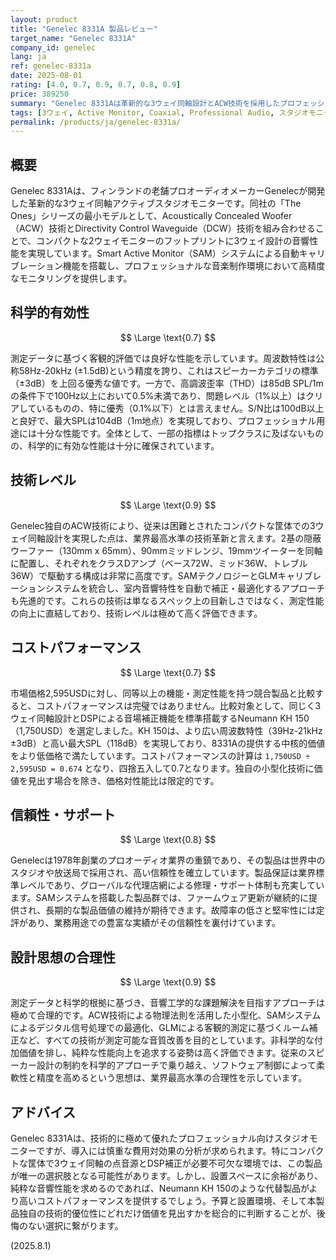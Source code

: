 ```yaml
---
layout: product
title: "Genelec 8331A 製品レビュー"
target_name: "Genelec 8331A"
company_id: genelec
lang: ja
ref: genelec-8331a
date: 2025-08-01
rating: [4.0, 0.7, 0.9, 0.7, 0.8, 0.9]
price: 389250
summary: "Genelec 8331Aは革新的な3ウェイ同軸設計とACW技術を採用したプロフェッショナルスタジオモニターです。優秀な技術レベルと設計思想を持つ一方で、より安価な競合の存在によりコストパフォーマンスは完璧ではありません。"
tags: [3ウェイ, Active Monitor, Coaxial, Professional Audio, スタジオモニター]
permalink: /products/ja/genelec-8331a/
---
```

## 概要

Genelec 8331Aは、フィンランドの老舗プロオーディオメーカーGenelecが開発した革新的な3ウェイ同軸アクティブスタジオモニターです。同社の「The Ones」シリーズの最小モデルとして、Acoustically Concealed Woofer（ACW）技術とDirectivity Control Waveguide（DCW）技術を組み合わせることで、コンパクトな2ウェイモニターのフットプリントに3ウェイ設計の音響性能を実現しています。Smart Active Monitor（SAM）システムによる自動キャリブレーション機能を搭載し、プロフェッショナルな音楽制作環境において高精度なモニタリングを提供します。

## 科学的有効性

$$ \Large \text{0.7} $$

測定データに基づく客観的評価では良好な性能を示しています。周波数特性は公称58Hz-20kHz (±1.5dB)という精度を誇り、これはスピーカーカテゴリの標準（±3dB）を上回る優秀な値です。一方で、高調波歪率（THD）は85dB SPL/1mの条件下で100Hz以上において0.5%未満であり、問題レベル（1%以上）はクリアしているものの、特に優秀（0.1%以下）とは言えません。S/N比は100dB以上と良好で、最大SPLは104dB（1m地点）を実現しており、プロフェッショナル用途には十分な性能です。全体として、一部の指標はトップクラスに及ばないものの、科学的に有効な性能は十分に確保されています。

## 技術レベル

$$ \Large \text{0.9} $$

Genelec独自のACW技術により、従来は困難とされたコンパクトな筐体での3ウェイ同軸設計を実現した点は、業界最高水準の技術革新と言えます。2基の隠蔽ウーファー（130mm x 65mm）、90mmミッドレンジ、19mmツイーターを同軸に配置し、それぞれをクラスDアンプ（ベース72W、ミッド36W、トレブル36W）で駆動する構成は非常に高度です。SAMテクノロジーとGLMキャリブレーションシステムを統合し、室内音響特性を自動で補正・最適化するアプローチも先進的です。これらの技術は単なるスペック上の目新しさではなく、測定性能の向上に直結しており、技術レベルは極めて高く評価できます。

## コストパフォーマンス

$$ \Large \text{0.7} $$

市場価格2,595USDに対し、同等以上の機能・測定性能を持つ競合製品と比較すると、コストパフォーマンスは完璧ではありません。比較対象として、同じく3ウェイ同軸設計とDSPによる音場補正機能を標準搭載するNeumann KH 150（1,750USD）を選定しました。KH 150は、より広い周波数特性（39Hz-21kHz ±3dB）と高い最大SPL（118dB）を実現しており、8331Aの提供する中核的価値をより低価格で満たしています。コストパフォーマンスの計算は `1,750USD ÷ 2,595USD = 0.674` となり、四捨五入して0.7となります。独自の小型化技術に価値を見出す場合を除き、価格対性能比は限定的です。

## 信頼性・サポート

$$ \Large \text{0.8} $$

Genelecは1978年創業のプロオーディオ業界の重鎮であり、その製品は世界中のスタジオや放送局で採用され、高い信頼性を確立しています。製品保証は業界標準レベルであり、グローバルな代理店網による修理・サポート体制も充実しています。SAMシステムを搭載した製品群では、ファームウェア更新が継続的に提供され、長期的な製品価値の維持が期待できます。故障率の低さと堅牢性には定評があり、業務用途での豊富な実績がその信頼性を裏付けています。

## 設計思想の合理性

$$ \Large \text{0.9} $$

測定データと科学的根拠に基づき、音響工学的な課題解決を目指すアプローチは極めて合理的です。ACW技術による物理法則を活用した小型化、SAMシステムによるデジタル信号処理での最適化、GLMによる客観的測定に基づくルーム補正など、すべての技術が測定可能な音質改善を目的としています。非科学的な付加価値を排し、純粋な性能向上を追求する姿勢は高く評価できます。従来のスピーカー設計の制約を科学的アプローチで乗り越え、ソフトウェア制御によって柔軟性と精度を高めるという思想は、業界最高水準の合理性を示しています。

## アドバイス

Genelec 8331Aは、技術的に極めて優れたプロフェッショナル向けスタジオモニターですが、導入には慎重な費用対効果の分析が求められます。特にコンパクトな筐体で3ウェイ同軸の点音源とDSP補正が必要不可欠な環境では、この製品が唯一の選択肢となる可能性があります。しかし、設置スペースに余裕があり、純粋な音響性能を求めるのであれば、Neumann KH 150のような代替製品がより高いコストパフォーマンスを提供するでしょう。予算と設置環境、そして本製品独自の技術的優位性にどれだけ価値を見出すかを総合的に判断することが、後悔のない選択に繋がります。

(2025.8.1)

